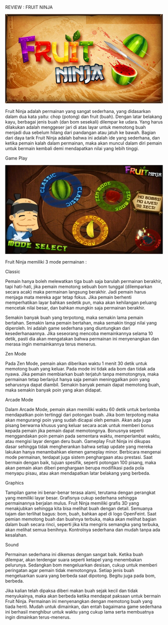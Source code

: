 REVIEW : FRUIT NINJA

 <img src="1.jpg">
 
Fruit Ninja adalah permainan yang sangat sederhana, yang didasarkan dalam dua kata yaitu: chop (potong) dan fruit (buah). Dengan latar belakang kayu, berbagai jenis buah (dan bom sesekali) dilempar ke udara. Yang harus dilakukan adalah menggeser jari di atas layar untuk memotong buah menjadi dua sebelum hilang dari pandangan atau jatuh ke bawah. Bagian dari daya tarik Fruit Ninja adalah bahwa ini adalah ide yang sederhana, dan ketika pemain kalah dalam permainan, maka akan muncul dalam diri pemain untuk bermain kembali demi mendapatkan nilai yang lebih tinggi.

Game Play

<img src="2.jpg">

Fruit Ninja memiliki 3 mode permainan :

Classic

Pemain hanya boleh melewatkan tiga buah saja barulah permainan berakhir, tapi hati-hati, jika pemain memotong sebuah bom tunggal (dilemparkan secara acak) maka permainan langsung berakhir. Jadi pemain harus menjaga mata mereka agar tetap fokus. Jika pemain berhenti memperhatikan layar bahkan sedetik pun, maka akan kehilangan peluang mencetak nilai besar, dan bahkan mungkin saja permainan berakhir.

Semakin banyak buah yang terpotong, maka semakin lama pemain bertahan. Semakin lama pemain bertahan, maka semakin tinggi nilai yang diperoleh. Ini adalah game sederhana yang diuntungkan dari kesederhanaannya. Jika seseorang mencoba memainkannya selama 10 detik, pasti dia akan mengatakan bahwa permainan ini menyenangkan dan merasa ingin memainkannya terus menerus.

Zen Mode

Pada Zen Mode, pemain akan diberikan waktu 1 menit 30 detik untuk memotong buah yang keluar. Pada mode ini tidak ada bom dan tidak ada nyawa. Jika pemain membiarkan buah terjatuh tanpa memotongnya, maka permainan tetap berlanjut hanya saja pemain meninggalkan poin yang seharusnya dapat diambil. Semakin banyak pemain dapat memotong buah, maka semakin banyak poin yang akan didapat.

Arcade Mode

Dalam Arcade Mode, pemain akan memiliki waktu 60 detik untuk berlomba mendapatkan poin tertinggi dari potongan buah. Jika bom terpotong maka akan mengurangi poin yang sudah dicapai oleh pemain. Akan ada juga pisang berwarna khusus yang keluar secara acak untuk memberi bonus kepada pemain jika pemain dapat memotongnya. Bonusnya seperti menggandakan poin pemain pada sementara waktu, memperlambat waktu, atau mengisi layar dengan deru buah. 
Gameplay Fruit Ninja ini dikupas dasar sehingga tidak mengherankan bahwa setiap update yang mereka lakukan hanya menambahkan elemen gameplay minor. Berbicara mengenai mode permainan, terdapat juga sistem penghargaan atau prestasi. Saat bermain dengan baik, tujuan spesifik, seperti potongan 100 pisang, maka akan pemain akan diberi penghargaan berupa modifikasi pada pola menyapu pisau, atau akan mendapatkan latar belakang yang berbeda.

Graphics

Tampilan game ini benar-benar terasa alami, terutama dengan perangkat yang memiliki layar besar. Grafisnya cukup sederhana sehingga permainannya berjalan mulus. Fruit Ninja memiliki grafis 3D yang menakjubkan sehingga kita bisa melihat buah dengan detail. Semuanya tajam dan terlihat bagus: bom, buah, bahkan apel di logo OpenFeint. Saat pemian memotong buah dan buahnya terbuka, maka akan melihat bagian dalam buah secara rinci, seperti jika kita mengiris semangka yang terbuka, akan melihat semua benihnya. Kontrolnya sederhana dan mudah tanpa ada kesalahan.

Sound

Permainan sederhana ini dikemas dengan sangat baik. Ketika buah dilempar, akan terdengar suara seperti ketapel yang menembakan pelurunya. Sedangkan bom mengeluarkan desisan, cukup untuk memberi peringatan agar  pemain tidak memotongnya. Setiap jenis buah mengeluarkan suara yang berbeda saat dipotong. Begitu juga pada bom, berbeda.

Jika kalian telah dipaksa diberi makan buah sejak kecil dan tidak menyukainya, maka akan berbeda ketika mendapat paksaan untuk bermain Fruit Ninja. Permainan ini menyenangkan dengan memotong buah yang tiada henti. Mudah untuk dimainkan, dan entah bagaimana game sederhana ini berhasil menghibur untuk waktu yang cukup lama serta membuatnya ingin dimainkan terus-menerus.
